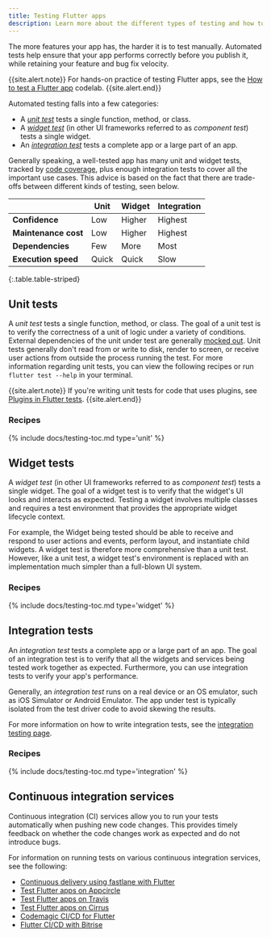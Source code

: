 ```yaml
---
title: Testing Flutter apps
description: Learn more about the different types of testing and how to write them.
---
```


The more features your app has, the harder it is to test manually.
Automated tests help ensure that your app performs correctly before
you publish it, while retaining your feature and bug fix velocity.

{{site.alert.note}}
  For hands-on practice of testing Flutter apps, see the
  [How to test a Flutter app][] codelab.
{{site.alert.end}}

Automated testing falls into a few categories:

* A [_unit test_](#unit-tests) tests a single function, method, or class.
* A [_widget test_](#widget-tests) (in other UI frameworks referred to
  as _component test_) tests a single widget.
* An [_integration test_](#integration-tests)
  tests a complete app or a large part of an app.

Generally speaking, a well-tested app has many unit and widget tests,
tracked by [code coverage][], plus enough integration tests
to cover all the important use cases. This advice is based on
the fact that there are trade-offs between different kinds of testing,
seen below.

|                      | Unit   | Widget | Integration |
|----------------------|--------|--------|-------------|
| **Confidence**       | Low    | Higher | Highest     |
| **Maintenance cost** | Low    | Higher | Highest     |
| **Dependencies**     | Few    | More   | Most        |
| **Execution speed**  | Quick  | Quick  | Slow        |
{:.table.table-striped}


## Unit tests

A _unit test_ tests a single function, method, or class.
The goal of a unit test is to verify the correctness of a
unit of logic under a variety of conditions.
External dependencies of the unit under test are generally
[mocked out]({{site.url}}/cookbook/testing/unit/mocking).
Unit tests generally don't read from or write
to disk, render to screen, or receive user actions from
outside the process running the test.
For more information regarding unit tests, 
you can view the following recipes 
or run `flutter test --help` in your terminal.

{{site.alert.note}}
  If you're writing unit tests for code that
  uses plugins, see
  [Plugins in Flutter tests][].
{{site.alert.end}}

[Plugins in Flutter tests]: {{site.url}}/development/packages-and-plugins/plugin-testing

### Recipes

{% include docs/testing-toc.md type='unit' %}

## Widget tests

A _widget test_ (in other UI frameworks referred to as _component test_)
tests a single widget. The goal of a widget test is to verify that the
widget's UI looks and interacts as expected. Testing a widget involves
multiple classes and requires a test environment that provides the
appropriate widget lifecycle context.

For example, the Widget being tested should be able to receive and
respond to user actions and events, perform layout, and instantiate child
widgets. A widget test is therefore more comprehensive than a unit test.
However, like a unit test, a widget test's environment is replaced with
an implementation much simpler than a full-blown UI system.

### Recipes

{% include docs/testing-toc.md type='widget' %}

## Integration tests

An _integration test_ tests a complete app or a large part of an app.
The goal of an integration test is to verify that all the widgets
and services being tested work together as expected.
Furthermore, you can use integration
tests to verify your app's performance.

Generally, an _integration test_ runs on a real device or an OS emulator,
such as iOS Simulator or Android Emulator.
The app under test is typically isolated
from the test driver code to avoid skewing the results.

For more information on how to write integration tests, see the [integration
testing page][].

### Recipes

{% include docs/testing-toc.md type='integration' %}

## Continuous integration services

Continuous integration (CI) services allow you to run your
tests automatically when pushing new code changes.
This provides timely feedback on whether the code
changes work as expected and do not introduce bugs.

For information on running tests on various continuous
integration services, see the following:

* [Continuous delivery using fastlane with Flutter][]
* [Test Flutter apps on Appcircle][]
* [Test Flutter apps on Travis][]
* [Test Flutter apps on Cirrus][]
* [Codemagic CI/CD for Flutter][]
* [Flutter CI/CD with Bitrise][]


[code coverage]: https://en.wikipedia.org/wiki/Code_coverage
[Codemagic CI/CD for Flutter]: https://blog.codemagic.io/getting-started-with-codemagic/
[Continuous delivery using fastlane with Flutter]: {{site.url}}/deployment/cd#fastlane
[Flutter CI/CD with Bitrise]: https://devcenter.bitrise.io/getting-started/getting-started-with-flutter-apps/
[How to test a Flutter app]: {{site.codelabs}}/codelabs/flutter-app-testing
[mocked out]: {{site.url}}/cookbook/testing/unit/mocking
[Test Flutter apps on Appcircle]: https://appcircle.io/blog/guide-to-automated-mobile-ci-cd-for-flutter-projects-with-appcircle/#testing-the-flutter-app
[Test Flutter apps on Cirrus]: https://cirrus-ci.org/examples/#flutter
[Test Flutter apps on Travis]: {{site.flutter-medium}}/test-flutter-apps-on-travis-3fd5142ecd8c
[integration testing page]: {{site.url}}/testing/integration-tests
